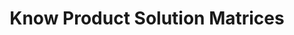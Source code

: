 ---
title: Know Product Solution Matrices
to:
  - identify-need
action:
  url: '#'
  text: Open
  icon: mdi-open-in-new
---